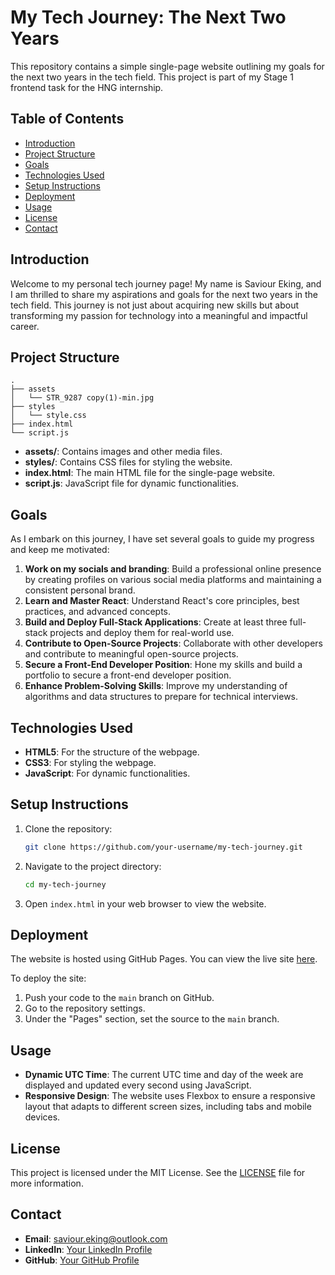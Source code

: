 # My Tech Journey: The Next Two Years

This repository contains a simple single-page website outlining my goals for the next two years in the tech field. This project is part of my Stage 1 frontend task for the HNG internship.

## Table of Contents

- [Introduction](#introduction)
- [Project Structure](#project-structure)
- [Goals](#goals)
- [Technologies Used](#technologies-used)
- [Setup Instructions](#setup-instructions)
- [Deployment](#deployment)
- [Usage](#usage)
- [License](#license)
- [Contact](#contact)

## Introduction

Welcome to my personal tech journey page! My name is Saviour Eking, and I am thrilled to share my aspirations and goals for the next two years in the tech field. This journey is not just about acquiring new skills but about transforming my passion for technology into a meaningful and impactful career.

## Project Structure

```
.
├── assets
│   └── STR_9287 copy(1)-min.jpg
├── styles
│   └── style.css
├── index.html
└── script.js
```

- **assets/**: Contains images and other media files.
- **styles/**: Contains CSS files for styling the website.
- **index.html**: The main HTML file for the single-page website.
- **script.js**: JavaScript file for dynamic functionalities.

## Goals

As I embark on this journey, I have set several goals to guide my progress and keep me motivated:

1. **Work on my socials and branding**: Build a professional online presence by creating profiles on various social media platforms and maintaining a consistent personal brand.
2. **Learn and Master React**: Understand React's core principles, best practices, and advanced concepts.
3. **Build and Deploy Full-Stack Applications**: Create at least three full-stack projects and deploy them for real-world use.
4. **Contribute to Open-Source Projects**: Collaborate with other developers and contribute to meaningful open-source projects.
5. **Secure a Front-End Developer Position**: Hone my skills and build a portfolio to secure a front-end developer position.
6. **Enhance Problem-Solving Skills**: Improve my understanding of algorithms and data structures to prepare for technical interviews.

## Technologies Used

- **HTML5**: For the structure of the webpage.
- **CSS3**: For styling the webpage.
- **JavaScript**: For dynamic functionalities.

## Setup Instructions

1. Clone the repository:

    ```sh
    git clone https://github.com/your-username/my-tech-journey.git
    ```

2. Navigate to the project directory:

    ```sh
    cd my-tech-journey
    ```

3. Open `index.html` in your web browser to view the website.

## Deployment

The website is hosted using GitHub Pages. You can view the live site [here](https://your-username.github.io/my-tech-journey).

To deploy the site:

1. Push your code to the `main` branch on GitHub.
2. Go to the repository settings.
3. Under the "Pages" section, set the source to the `main` branch.

## Usage

- **Dynamic UTC Time**: The current UTC time and day of the week are displayed and updated every second using JavaScript.
- **Responsive Design**: The website uses Flexbox to ensure a responsive layout that adapts to different screen sizes, including tabs and mobile devices.

## License

This project is licensed under the MIT License. See the [LICENSE](LICENSE) file for more information.

## Contact

- **Email**: [saviour.eking@outlook.com](mailto:saviour.eking@outlook.com)
- **LinkedIn**: [Your LinkedIn Profile](https://www.linkedin.com/in/saviour-eking/)
- **GitHub**: [Your GitHub Profile](https://github.com/TheSaviourEking)
